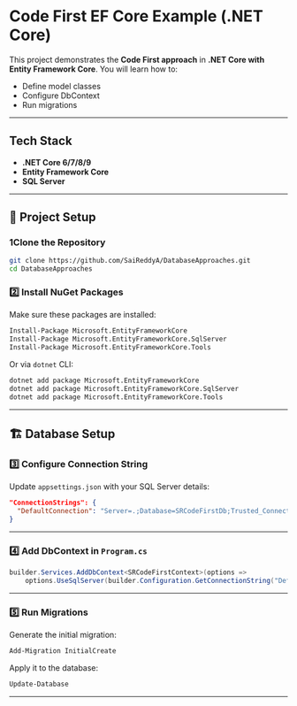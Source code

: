 #  Code First EF Core Example (.NET Core)

This project demonstrates the **Code First approach** in **.NET Core with Entity Framework Core**.
You will learn how to:

* Define model classes
* Configure DbContext 
* Run migrations
---



## Tech Stack
* **.NET Core 6/7/8/9**
* **Entity Framework Core**
* **SQL Server**

---

## 📂 Project Setup

### 1️Clone the Repository

```bash
git clone https://github.com/SaiReddyA/DatabaseApproaches.git
cd DatabaseApproaches
```

### 2️⃣ Install NuGet Packages

Make sure these packages are installed:

```bash
Install-Package Microsoft.EntityFrameworkCore
Install-Package Microsoft.EntityFrameworkCore.SqlServer
Install-Package Microsoft.EntityFrameworkCore.Tools
```

Or via `dotnet` CLI:

```bash
dotnet add package Microsoft.EntityFrameworkCore
dotnet add package Microsoft.EntityFrameworkCore.SqlServer
dotnet add package Microsoft.EntityFrameworkCore.Tools
```

---

## 🏗 Database Setup

### 3️⃣ Configure Connection String

Update `appsettings.json` with your SQL Server details:

```json
"ConnectionStrings": {
  "DefaultConnection": "Server=.;Database=SRCodeFirstDb;Trusted_Connection=True;MultipleActiveResultSets=true;TrustServerCertificate=True;"
}
```

---

### 4️⃣ Add DbContext in `Program.cs`

```csharp
builder.Services.AddDbContext<SRCodeFirstContext>(options =>
    options.UseSqlServer(builder.Configuration.GetConnectionString("DefaultConnection")));
```

---

### 5️⃣ Run Migrations

Generate the initial migration:

```bash
Add-Migration InitialCreate
```

Apply it to the database:

```bash
Update-Database
```

---


